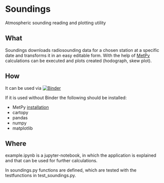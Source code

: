 # Soundings

Atmospheric sounding reading and plotting utility 

## What
Soundings downloads radiosounding data for a chosen station at a specific date and transforms it in an easy editable form. With the help of [MetPy](https://unidata.github.io/MetPy/latest/) calculations can be executed and plots created (hodograph, skew plot).

## How
It can be used via [![Binder](https://mybinder.org/badge.svg)](https://mybinder.org/v2/gh/acinn/soundings/master?filepath=example.ipynb)

If it is used without Binder the following should be installed:
- MetPy [installation](https://unidata.github.io/MetPy/latest/installguide.html) 
- cartopy 
- pandas
- numpy
- matplotlib

## Where
example.ipynb is a jupyter-notebook, in which the application is explained and that can be used for further calculations.

In soundings.py functions are defined, which are tested with the testfunctions in test_soundings.py.


